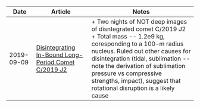 | Date | Article | Notes | 
| ---- | ---- | ---- |
| 2019-09-09 | [Disintegrating In-Bound Long-Period Comet C/2019 J2](https://arxiv.org/abs/1909.01964) | + Two nights of NOT deep images of disntegrated comet C/2019 J2 <br> + Total mass -- 1.2e9 kg, coresponding to a 100-m radius nucleus. Ruled out other causes for disintegration (tidal, sublimation -- note the derivation of sublimation pressure vs compressive strengths, impact), suggest that rotational disruption is a likely cause
